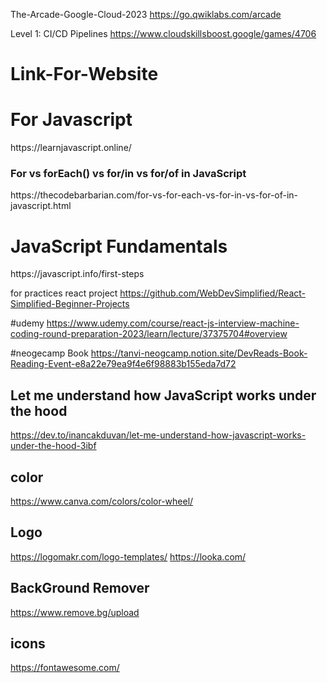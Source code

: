 

The-Arcade-Google-Cloud-2023
https://go.qwiklabs.com/arcade

Level 1: CI/CD Pipelines
https://www.cloudskillsboost.google/games/4706






# Link-For-Website

<h1>For Javascript</h1>
https://learnjavascript.online/

<h3>For vs forEach() vs for/in vs for/of in JavaScript</h3>
https://thecodebarbarian.com/for-vs-for-each-vs-for-in-vs-for-of-in-javascript.html

<h1>JavaScript Fundamentals</h1>
https://javascript.info/first-steps

for practices react project 
https://github.com/WebDevSimplified/React-Simplified-Beginner-Projects


 #udemy 
https://www.udemy.com/course/react-js-interview-machine-coding-round-preparation-2023/learn/lecture/37375704#overview

#neogecamp Book
https://tanvi-neogcamp.notion.site/DevReads-Book-Reading-Event-e8a22e79ea9f4e6f98883b155eda7d72

## Let me understand how JavaScript works under the hood
https://dev.to/inancakduvan/let-me-understand-how-javascript-works-under-the-hood-3ibf


## color
https://www.canva.com/colors/color-wheel/

## Logo 
https://logomakr.com/logo-templates/
https://looka.com/

## BackGround Remover
https://www.remove.bg/upload

## icons
https://fontawesome.com/





